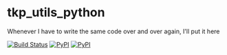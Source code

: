 # tkp_utils_python
Whenever I have to write the same code over and over again, I'll put it here

[![Build Status](https://travis-ci.org/timkpaine/tkp_utils_python.svg?branch=master)](https://travis-ci.org/timkpaine/tkp_utils_python)
[![PyPI](https://img.shields.io/pypi/l/tkp_utils.svg)](https://pypi.python.org/pypi/tkp_utils)
[![PyPI](https://img.shields.io/pypi/v/tkp_utils.svg)](https://pypi.python.org/pypi/tkp_utils)
